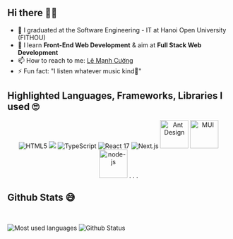 ## Hi there 🥰😗

- 🔭 I graduated at the Software Engineering - IT at Hanoi Open University (FITHOU)
- 🌱 I learn <b>Front-End Web Development</b> & aim at <b>Full Stack Web Development</b>
- 📫 How to reach to me: <a href="https://lemanhjcuongdev.github.io/FAKE-CV/">Lê Mạnh Cường</a>
- ⚡ Fun fact: "I listen whatever music kind🔀"

## Highlighted Languages, Frameworks, Libraries I used 🙄

<div align="center">
  <img src="https://img.icons8.com/dusk/64/000000/html-5.png" title="HTML5"/>
  <img src="https://img.icons8.com/color/64/null/sass-avatar.png"/>
  <img src="https://img.icons8.com/fluency/64/000000/typescript--v2.png" title="TypeScript"/>
  <img src="https://img.icons8.com/dusk/64/000000/react.png" title="React 17"/>
  <img src="https://img.icons8.com/color/64/null/nextjs.png" title="Next.js"/>
  <img src="https://camo.githubusercontent.com/f6bf5ee2b30310ad83a81212b9be69bdc2bb577f2ebe868ad89f8586b4721ffc/68747470733a2f2f67772e616c697061796f626a656374732e636f6d2f7a6f732f726d73706f7274616c2f4b4470677667754d704766716148506a6963524b2e737667" width="64" height="64" title="Ant Design"/>
  <img src="https://encrypted-tbn0.gstatic.com/images?q=tbn:ANd9GcSQoEfFxbeXVEDhrJ41_G9Yrl_FGqI9SOAbbA&s" title="MUI" width="64" height="64"/>
  <img width="64" height="64" src="https://img.icons8.com/fluency/64/node-js.png" alt="node-js"/>
  . . .
</div>

## Github Stats 😅

<br>

![Most used languages](https://github-readme-stats.vercel.app/api/top-langs/?username=lemanhjcuongdev&layout=compact&theme=light&langs_count=8)
![Github Status](https://github-readme-stats.vercel.app/api?username=lemanhjcuongdev&show_icons=true&theme=light)
